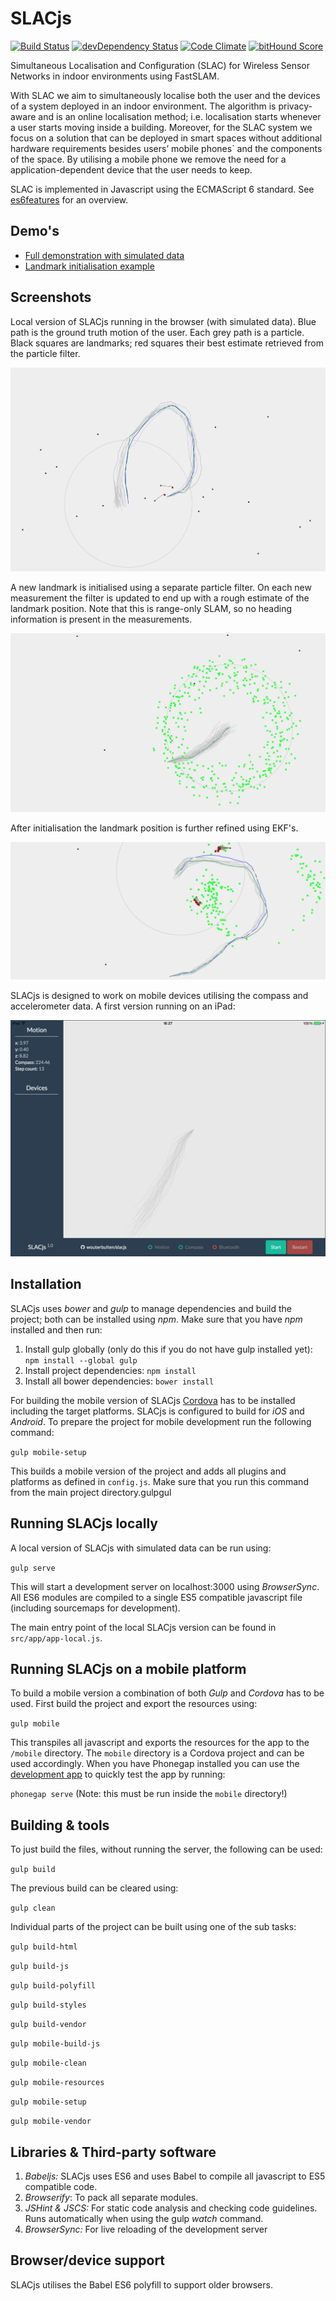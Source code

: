 # SLACjs

[![Build Status](https://travis-ci.org/wouterbulten/slacjs.svg)](https://travis-ci.org/wouterbulten/slacjs) [![devDependency Status](https://david-dm.org/wouterbulten/slacjs/dev-status.svg)](https://david-dm.org/wouterbulten/slacjs#info=devDependencies) [![Code Climate](https://codeclimate.com/github/wouterbulten/slacjs/badges/gpa.svg)](https://codeclimate.com/github/wouterbulten/slacjs) [![bitHound Score](https://www.bithound.io/github/wouterbulten/slacjs/badges/score.svg)](https://www.bithound.io/github/wouterbulten/slacjs)

Simultaneous Localisation and Configuration (SLAC) for Wireless Sensor Networks in indoor environments using FastSLAM.

With SLAC we aim to simultaneously localise both the user and the devices of a system deployed in an indoor environment. The algorithm is privacy-aware and is an online localisation method; i.e. localisation starts whenever a user starts moving inside a building. Moreover, for the SLAC system we focus on a solution that can be deployed in smart spaces without additional hardware requirements besides users’ mobile phones`
 and the components of the space. By utilising a mobile phone we remove the need for a application-dependent device that the user needs to keep.

SLAC is implemented in Javascript using the ECMAScript 6 standard. See [es6features](https://github.com/lukehoban/es6features) for an overview.

## Demo's

* [Full demonstration with simulated data](https://wouterbulten.nl/slacjs)
* [Landmark initialisation example](https://wouterbulten.nl/slacjs/tests/landmark-init.html)


## Screenshots

Local version of SLACjs running in the browser (with simulated data). Blue path is the ground truth motion of the user. Each grey path is a particle. Black squares are landmarks; red squares their best estimate retrieved from the particle filter.

![Local version of SLACjs](/screenshots/slacjs_local.png?raw=true "Local version of SLACjs.")

A new landmark is initialised using a separate particle filter. On each new measurement the filter is updated to end up with a rough estimate of the landmark position. Note that this is range-only SLAM, so no heading information is present in the measurements.

![Initialising a new landmark](/screenshots/slacjs_local_init.png?raw=true "Initialising a new landmark.")

After initialisation the landmark position is further refined using EKF's.

![Updating landmarks after initialisation](/screenshots/slacjs_local_init2.png?raw=true "Updating landmarks after initialisation.")

SLACjs is designed to work on mobile devices utilising the compass and accelerometer data. A first version running on an iPad:

![iPad version of SLACjs](/screenshots/slac-js-1.0.PNG?raw=true "First version of SLACjs running on an iPad.")


## Installation

SLACjs uses *bower* and *gulp* to manage dependencies and build the project; both can be installed using *npm*. Make sure that you have *npm* installed and then run:

1. Install gulp globally (only do this if you do not have gulp installed yet):
		`npm install --global gulp` 
2. Install project dependencies:
		`npm install`
3. Install all bower dependencies:
		`bower install`

For building the mobile version of SLACjs [Cordova](https://cordova.apache.org/) has to be installed including the target platforms. SLACjs is configured to build for *iOS* and *Android*. To prepare the project for mobile development run the following command:

`gulp mobile-setup`

This builds a mobile version of the project and adds all plugins and platforms as defined in `config.js`. Make sure that you run this command from the main project directory.gulpgul

## Running SLACjs locally

A local version of SLACjs with simulated data can be run using:

`gulp serve`

This will start a development server on localhost:3000 using *BrowserSync*. All ES6 modules are compiled to a single ES5 compatible javascript file (including sourcemaps for development).

The main entry point of the local SLACjs version can be found in `src/app/app-local.js`.

## Running SLACjs on a mobile platform

To build a mobile version a combination of both *Gulp* and *Cordova* has to be used. First build the project and export the resources using:

`gulp mobile`

This transpiles all javascript and exports the resources for the app to the `/mobile` directory. The `mobile` directory is a Cordova project and can be used accordingly. When you have Phonegap installed you can use the [development app](http://app.phonegap.com/) to quickly test the app by running:

`phonegap serve` (Note: this must be run inside the `mobile` directory!)

## Building & tools

To just build the files, without running the server, the following can be used:

`gulp build`

The previous build can be cleared using:

`gulp clean`

Individual parts of the project can be built using one of the sub tasks:

`gulp build-html`

`gulp build-js`

`gulp build-polyfill`

`gulp build-styles`

`gulp build-vendor`

`gulp mobile-build-js`

`gulp mobile-clean`

`gulp mobile-resources`

`gulp mobile-setup`

`gulp mobile-vendor`


## Libraries & Third-party software

1. *Babeljs:* SLACjs uses ES6 and uses Babel to compile all javascript to ES5 compatible code.
2. *Browserify*: To pack all separate modules.
3. *JSHint & JSCS:* For static code analysis and checking code guidelines. Runs automatically when using the gulp _watch_ command.
4. *BrowserSync:* For live reloading of the development server

## Browser/device support

SLACjs utilises the Babel ES6 polyfill to support older browsers. 
